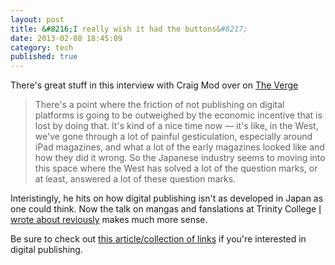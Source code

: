 ```yaml
---
layout: post
title: &#8216;I really wish it had the buttons&#8217;
date: 2013-02-08 18:45:09
category: tech
published: true
---
```


There's great stuff in this interview with Craig Mod over on [The Verge](http://www.theverge.com/2013/2/6/3836234/what-is-a-book-in-the-age-of-the-ipad-craig-mod-interview)

> There's a point where the friction of not publishing on digital platforms is going to be outweighed by the economic incentive that is lost by doing that. It's kind of a nice time now — it's like, in the West, we've gone through a lot of painful gesticulation, especially around iPad magazines, and what a lot of the early magazines looked like and how they did it wrong. So the Japanese industry seems to moving into this space where the West has solved a lot of the question marks, or at least, answered a lot of these question marks.

Interistingly, he hits on how digital publishing isn't as developed in Japan as one could think. Now the talk on mangas and fanslations at Trinity College [I wrote about reviously](http://blog.timmschoof.com/2012/11/28/fanslations/) makes much more sense. 

Be sure to check out [this article/collection of links](http://blog.timmschoof.com/2012/11/28/craig-mod-publishing/) if you're interested in digital publishing.